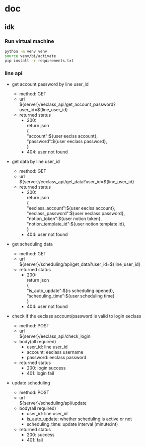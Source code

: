 # doc

## idk

### Run virtual machine

```bash
python -m venv venv
source venv/bi/activate
pip install -r requirements.txt
```

### line api

- get account password by line user_id
  - method: GET
  - url\
      \$\{server\}/eeclass_api/get_account_password?user_id=\$\{line_user_id\}
  - returned status
    - 200:\
      return json\
      {\
        "account":\$\{user eeclss account\}, \
        "password":\$\{user eeclass password\},\
      }
    - 404: user not found

- get data by line user_id
  - method: GET
  - url\
      \$\{server\}/eeclass_api/get_data?user_id=\$\{line_user_id\}
  - returned status
    - 200:\
      return json\
      {\
        "eeclass_account":\$\{user eeclss account\}, \
        "eeclass_password":\$\{user eeclass password\},\
        "notion_token":\$\{user notion token\}, \
        "notion_template_id":\$\{user notion template id\},\
      }
    - 404: user not found

- get scheduling data
  - method: GET
  - url\
      \$\{server\}/scheduling/api/get_data?user_id=\$\{line_user_id\}
  - returned status
    - 200:\
      return json\
      {\
        "is_auto_update":\$\{is scheduling opened\},\
        "scheduling_time":\$\{user scheduling time\}\
      }
    - 404: user not found

- check if the eeclass account/password is valid to login eeclass
  - method: POST
  - url\
        \$\{server\}/eeclass_api/check_login
  - body(all required)
    - user_id: line user_id
    - account: eeclass username
    - password: eeclass password
  - returned status
    - 200: login success
    - 401: login fail

- update scheduling
  - method: POST
  - url\
        \$\{server\}/scheduling/api/update
  - body(all required)
    - user_id: line user_id
    - is_auto_update: whether scheduling is active or not
    - scheduling_time: update interval (minute:int)
  - returned status
    - 200: success
    - 401: fail
